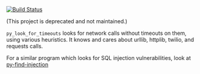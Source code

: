 [![Build Status](https://travis-ci.org/uber/py-look-for-timeouts.png)](https://travis-ci.org/uber/py-look-for-timeouts)

(This project is deprecated and not maintained.)

`py_look_for_timeouts` looks for network calls without timeouts on them, using various heuristics. It knows and cares about urllib, httplib, twilio, and requests calls.

For a similar program which looks for SQL injection vulnerabilities, look at [py-find-injection](https://github.com/uber/py-find-injection)
